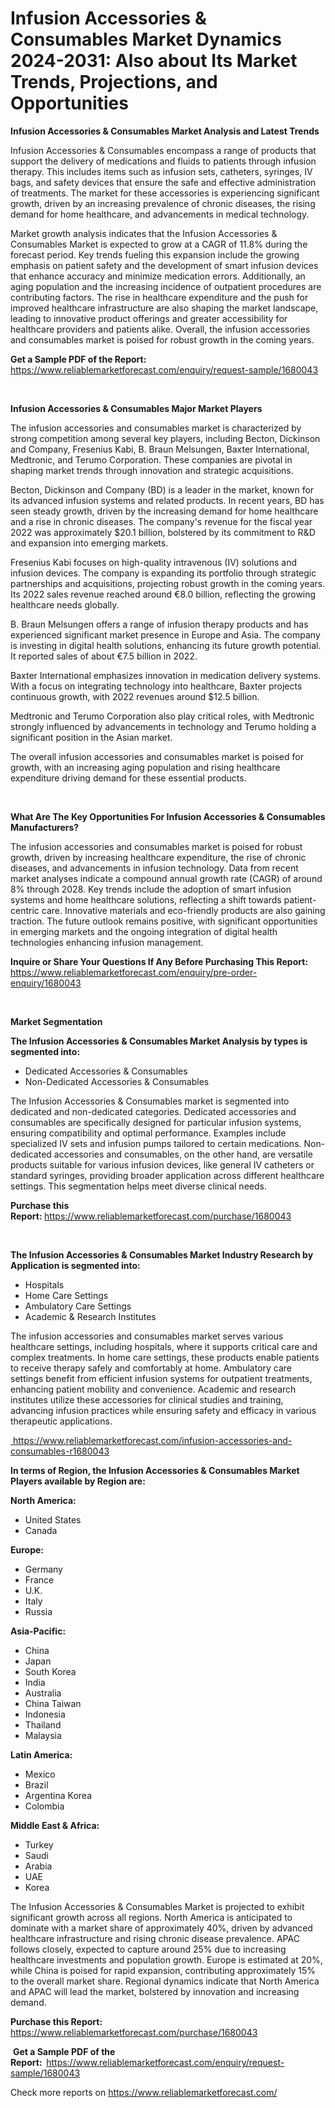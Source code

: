 <p><h1>Infusion Accessories & Consumables Market Dynamics 2024-2031: Also about Its Market Trends, Projections, and Opportunities</h1></p><p><strong>Infusion Accessories & Consumables Market Analysis and Latest Trends</strong></p>
<p><p>Infusion Accessories & Consumables encompass a range of products that support the delivery of medications and fluids to patients through infusion therapy. This includes items such as infusion sets, catheters, syringes, IV bags, and safety devices that ensure the safe and effective administration of treatments. The market for these accessories is experiencing significant growth, driven by an increasing prevalence of chronic diseases, the rising demand for home healthcare, and advancements in medical technology.</p><p>Market growth analysis indicates that the Infusion Accessories & Consumables Market is expected to grow at a CAGR of 11.8% during the forecast period. Key trends fueling this expansion include the growing emphasis on patient safety and the development of smart infusion devices that enhance accuracy and minimize medication errors. Additionally, an aging population and the increasing incidence of outpatient procedures are contributing factors. The rise in healthcare expenditure and the push for improved healthcare infrastructure are also shaping the market landscape, leading to innovative product offerings and greater accessibility for healthcare providers and patients alike. Overall, the infusion accessories and consumables market is poised for robust growth in the coming years.</p></p>
<p><strong>Get a Sample PDF of the Report:&nbsp;</strong> <a href="https://www.reliablemarketforecast.com/enquiry/request-sample/1680043?utm_campaign=950&utm_medium=2&utm_source=Github&utm_content=ia&utm_term=28122024&utm_id=infusion-accessories-consumables">https://www.reliablemarketforecast.com/enquiry/request-sample/1680043</a></p>
<p>&nbsp;</p>
<p><strong>Infusion Accessories & Consumables Major Market Players</strong></p>
<p><p>The infusion accessories and consumables market is characterized by strong competition among several key players, including Becton, Dickinson and Company, Fresenius Kabi, B. Braun Melsungen, Baxter International, Medtronic, and Terumo Corporation. These companies are pivotal in shaping market trends through innovation and strategic acquisitions.</p><p>Becton, Dickinson and Company (BD) is a leader in the market, known for its advanced infusion systems and related products. In recent years, BD has seen steady growth, driven by the increasing demand for home healthcare and a rise in chronic diseases. The company's revenue for the fiscal year 2022 was approximately $20.1 billion, bolstered by its commitment to R&D and expansion into emerging markets.</p><p>Fresenius Kabi focuses on high-quality intravenous (IV) solutions and infusion devices. The company is expanding its portfolio through strategic partnerships and acquisitions, projecting robust growth in the coming years. Its 2022 sales revenue reached around €8.0 billion, reflecting the growing healthcare needs globally.</p><p>B. Braun Melsungen offers a range of infusion therapy products and has experienced significant market presence in Europe and Asia. The company is investing in digital health solutions, enhancing its future growth potential. It reported sales of about €7.5 billion in 2022.</p><p>Baxter International emphasizes innovation in medication delivery systems. With a focus on integrating technology into healthcare, Baxter projects continuous growth, with 2022 revenues around $12.5 billion.</p><p>Medtronic and Terumo Corporation also play critical roles, with Medtronic strongly influenced by advancements in technology and Terumo holding a significant position in the Asian market.</p><p>The overall infusion accessories and consumables market is poised for growth, with an increasing aging population and rising healthcare expenditure driving demand for these essential products.</p></p>
<p>&nbsp;</p>
<p><strong>What Are The Key Opportunities For Infusion Accessories & Consumables Manufacturers?</strong></p>
<p><p>The infusion accessories and consumables market is poised for robust growth, driven by increasing healthcare expenditure, the rise of chronic diseases, and advancements in infusion technology. Data from recent market analyses indicate a compound annual growth rate (CAGR) of around 8% through 2028. Key trends include the adoption of smart infusion systems and home healthcare solutions, reflecting a shift towards patient-centric care. Innovative materials and eco-friendly products are also gaining traction. The future outlook remains positive, with significant opportunities in emerging markets and the ongoing integration of digital health technologies enhancing infusion management.</p></p>
<p><strong>Inquire or Share Your Questions If Any Before Purchasing This Report:</strong> <a href="https://www.reliablemarketforecast.com/enquiry/pre-order-enquiry/1680043?utm_campaign=950&utm_medium=2&utm_source=Github&utm_content=ia&utm_term=28122024&utm_id=infusion-accessories-consumables">https://www.reliablemarketforecast.com/enquiry/pre-order-enquiry/1680043</a></p>
<p>&nbsp;</p>
<p><strong>Market Segmentation</strong></p>
<p><strong>The Infusion Accessories & Consumables Market Analysis by types is segmented into:</strong></p>
<p><ul><li>Dedicated Accessories & Consumables</li><li>Non-Dedicated Accessories & Consumables</li></ul></p>
<p><p>The Infusion Accessories & Consumables market is segmented into dedicated and non-dedicated categories. Dedicated accessories and consumables are specifically designed for particular infusion systems, ensuring compatibility and optimal performance. Examples include specialized IV sets and infusion pumps tailored to certain medications. Non-dedicated accessories and consumables, on the other hand, are versatile products suitable for various infusion devices, like general IV catheters or standard syringes, providing broader application across different healthcare settings. This segmentation helps meet diverse clinical needs.</p></p>
<p><strong>Purchase this Report:&nbsp;</strong><a href="https://www.reliablemarketforecast.com/purchase/1680043?utm_campaign=950&utm_medium=2&utm_source=Github&utm_content=ia&utm_term=28122024&utm_id=infusion-accessories-consumables">https://www.reliablemarketforecast.com/purchase/1680043</a></p>
<p>&nbsp;</p>
<p><strong>The Infusion Accessories & Consumables Market Industry Research by Application is segmented into:</strong></p>
<p><ul><li>Hospitals</li><li>Home Care Settings</li><li>Ambulatory Care Settings</li><li>Academic & Research Institutes</li></ul></p>
<p><p>The infusion accessories and consumables market serves various healthcare settings, including hospitals, where it supports critical care and complex treatments. In home care settings, these products enable patients to receive therapy safely and comfortably at home. Ambulatory care settings benefit from efficient infusion systems for outpatient treatments, enhancing patient mobility and convenience. Academic and research institutes utilize these accessories for clinical studies and training, advancing infusion practices while ensuring safety and efficacy in various therapeutic applications.</p></p>
<p><a href="https://www.reliablemarketforecast.com/infusion-accessories-and-consumables-r1680043?utm_campaign=950&utm_medium=2&utm_source=Github&utm_content=ia&utm_term=28122024&utm_id=infusion-accessories-consumables">&nbsp;https://www.reliablemarketforecast.com/infusion-accessories-and-consumables-r1680043</a></p>
<p><strong>In terms of Region, the Infusion Accessories & Consumables Market Players available by Region are:</strong></p>
<p>
    <p> <strong> North America: </strong>
        <ul>
            <li>United States</li>
            <li>Canada</li>
        </ul>
        </p> 
    <p> <strong> Europe: </strong>
        <ul>
            <li>Germany</li>
            <li>France</li>
            <li>U.K.</li>
            <li>Italy</li>
            <li>Russia</li>
        </ul>
        </p> 
    <p> <strong> Asia-Pacific: </strong>
        <ul>
            <li>China</li>
            <li>Japan</li>
            <li>South Korea</li>
            <li>India</li>
            <li>Australia</li>
            <li>China Taiwan</li>
            <li>Indonesia</li>
            <li>Thailand</li>
            <li>Malaysia</li>
        </ul>
        </p> 
    <p> <strong> Latin America: </strong>
        <ul>
            <li>Mexico</li>
            <li>Brazil</li>
            <li>Argentina Korea</li>
            <li>Colombia</li>
        </ul>
        </p> 
    <p> <strong> Middle East & Africa: </strong>
        <ul>
            <li>Turkey</li>
            <li>Saudi</li>
            <li>Arabia</li>
            <li>UAE</li>
            <li>Korea</li>
        </ul>
    </p>
    </p>
<p><p>The Infusion Accessories & Consumables Market is projected to exhibit significant growth across all regions. North America is anticipated to dominate with a market share of approximately 40%, driven by advanced healthcare infrastructure and rising chronic disease prevalence. APAC follows closely, expected to capture around 25% due to increasing healthcare investments and population growth. Europe is estimated at 20%, while China is poised for rapid expansion, contributing approximately 15% to the overall market share. Regional dynamics indicate that North America and APAC will lead the market, bolstered by innovation and increasing demand.</p></p>
<p><strong>Purchase this Report: </strong><a href="https://www.reliablemarketforecast.com/purchase/1680043?utm_campaign=950&utm_medium=2&utm_source=Github&utm_content=ia&utm_term=28122024&utm_id=infusion-accessories-consumables">https://www.reliablemarketforecast.com/purchase/1680043</a></p>
<p>&nbsp;<strong>Get a Sample PDF of the Report:&nbsp;&nbsp;</strong><a href="https://www.reliablemarketforecast.com/enquiry/request-sample/1680043?utm_campaign=950&utm_medium=2&utm_source=Github&utm_content=ia&utm_term=28122024&utm_id=infusion-accessories-consumables">https://www.reliablemarketforecast.com/enquiry/request-sample/1680043</a></p>
<p><strong></strong></p>
<p>Check more reports on <a href="https://www.reliablemarketforecast.com/?utm_campaign=950&utm_medium=2&utm_source=Github&utm_content=ia&utm_term=28122024&utm_id=infusion-accessories-consumables">https://www.reliablemarketforecast.com/</a></p>